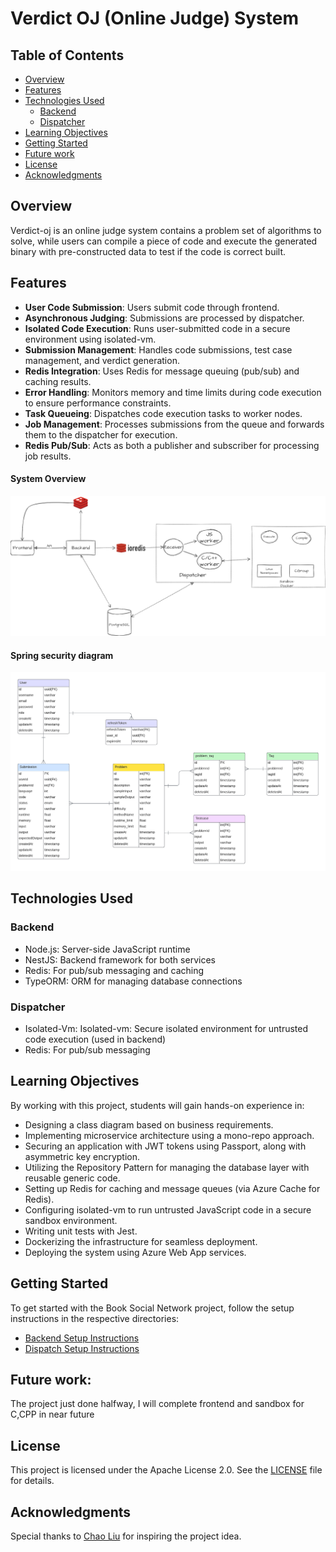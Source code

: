 # Verdict OJ (Online Judge) System

## Table of Contents

- [Overview](#overview)
- [Features](#features)
- [Technologies Used](#technologies-used)
    - [Backend ](#backend)
    - [Dispatcher](#dispatcher)
- [Learning Objectives](#learning-objectives)
- [Getting Started](#getting-started)
- [Future work](#future-work)
- [License](#license)
- [Acknowledgments](#acknowledgments)

## Overview

Verdict-oj is an online judge system contains a problem set of algorithms to solve, while users can compile a piece of code and execute the generated binary with pre-constructed data to test if the code is correct built.

## Features

- **User Code Submission**: Users submit code through frontend.
- **Asynchronous Judging**: Submissions are processed by dispatcher.
- **Isolated Code Execution**: Runs user-submitted code in a secure environment using isolated-vm.
- **Submission Management**: Handles code submissions, test case management, and verdict generation.
- **Redis Integration**: Uses Redis for message queuing (pub/sub) and caching results.
- **Error Handling**: Monitors memory and time limits during code execution to ensure performance constraints.
- **Task Queueing**: Dispatches code execution tasks to worker nodes.
- **Job Management**: Processes submissions from the queue and forwards them to the dispatcher for execution.
- **Redis Pub/Sub**: Acts as both a publisher and subscriber for processing job results.

#### System Overview
![Class diagram](image/Dispatch.drawio.png)

#### Spring security diagram
![Security diagram](image/DB.png)

## Technologies Used

### Backend

- Node.js: Server-side JavaScript runtime
- NestJS: Backend framework for both services
- Redis: For pub/sub messaging and caching
- TypeORM: ORM for managing database connections

### Dispatcher 

- Isolated-Vm: Isolated-vm: Secure isolated environment for untrusted code execution (used in backend)
- Redis: For pub/sub messaging

## Learning Objectives

By working with this project, students will gain hands-on experience in:

- Designing a class diagram based on business requirements.
- Implementing microservice architecture using a mono-repo approach.
- Securing an application with JWT tokens using Passport, along with asymmetric key encryption.
- Utilizing the Repository Pattern for managing the database layer with reusable generic code.
- Setting up Redis for caching and message queues (via Azure Cache for Redis).
- Configuring isolated-vm to run untrusted JavaScript code in a secure sandbox environment.
- Writing unit tests with Jest.
- Dockerizing the infrastructure for seamless deployment.
- Deploying the system using Azure Web App services.

## Getting Started

To get started with the Book Social Network project, follow the setup instructions in the respective directories:

- [Backend Setup Instructions](/backend/README.md)
- [Dispatch Setup Instructions](/dispatch/README.md)

## Future work:
The project just done halfway, I will complete frontend and sandbox for C,CPP in near future

## License

This project is licensed under the Apache License 2.0. See the [LICENSE](LICENSE) file for details.

## Acknowledgments

Special thanks to [Chao Liu](https://github.com/liupangzi) for inspiring the project idea.
